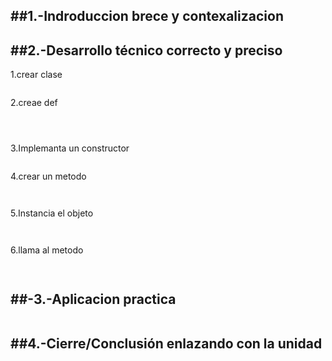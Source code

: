 ##1.-Indroduccion brece y contexalizacion
---




##2.-Desarrollo técnico correcto y preciso
---
1.crear clase  
```

```

2.creae def 
```

       
```
3.Implemanta un constructor
```

```
4.crear un metodo 
```
 

```
5.Instancia el objeto
```
 

```
6.llama al metodo
```
  
```

##-3.-Aplicacion practica
---
```

```

##4.-Cierre/Conclusión enlazando con la unidad
---
